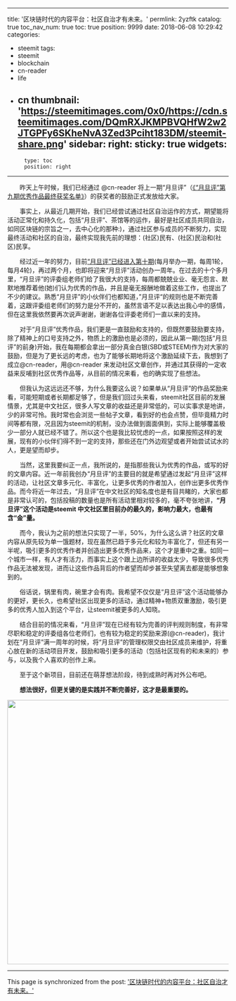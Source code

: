 
---
title: '区块链时代的内容平台：社区自治才有未来。'
permlink: 2yzftk
catalog: true
toc_nav_num: true
toc: true
position: 9999
date: 2018-06-08 10:29:42
categories:
- steemit
tags:
- steemit
- blockchain
- cn-reader
- life
- cn
thumbnail: 'https://steemitimages.com/0x0/https://cdn.steemitimages.com/DQmRXJKMPBVQHfW2w2JTGPFy6SKheNvA3Zed3Pciht183DM/steemit-share.png'
sidebar:
    right:
        sticky: true
widgets:
    -
        type: toc
        position: right
---


<html>
<p>　　昨天上午时候，我们已经通过 @cn-reader 将上一期“月旦评”（<a href="https://steemit.com/contest/@rivalhw/5nvvw7">《“月旦评”第九期优秀作品最终获奖名单》</a>）的获奖者的鼓励正式发放给大家。</p>
<p>　　事实上，从最近几期开始，我们已经尝试通过社区自治运作的方式，期望能将活动正常化和持久化，包括“月旦评”、茶馆等的运作，最好是社区成员共同自治，如同区块链的宗旨之一，去中心化的那种:)，通过社区参与成员的不断努力，实现最终活动和社区的自治，最终实现我先前的理想：(社区)民有、(社区)民治和(社区)民享。</p>
<p>　　经过近一年的努力，目前<a href="https://steemit.com/monthlyreview/@rivalhw/3zkhwp">“月旦评”已经进入第十期</a>(每月举办一期，每周1轮，每月4轮)，再过两个月，也即将迎来“月旦评”活动创办一周年。在过去的十个多月里，“月旦评”的评委组老师们给了我很大的支持，每周都兢兢业业、毫无怨言、默默地推荐着他(她)们认为优秀的作品，并且是毫无报酬地做着这些工作，也提出了不少的建议。熟悉“月旦评”的小伙伴们也都知道，”月旦评“的规则也是不断完善着，这跟评委组老师们的努力是分不开的，虽然言语不足以表达出我心中的感情，但在这里我依然要再次说声谢谢，谢谢各位评委老师们一直以来的支持。</p>
<p>　　对于“月旦评”优秀作品，我们更是一直鼓励和支持的，但既然要鼓励要支持，除了精神上的口号支持之外，物质上的激励也是必须的，因此从第一期(包括“月旦评”的前身)开始，我在每期都会拿出一部分真金白银(SBD或STEEM)作为对大家的鼓励，但是为了更长远的考虑，也为了能够长期地将这个激励延续下去，我想到了成立@cn-reader，用@cn-reader 来发动社区文章创作，并通过其获得的一定收益来反哺到社区优秀作品等，从目前的情况来看，也的确实现了些想法。</p>
<p>　　但我认为这远远还不够，为什么我要这么说？如果单从“月旦评”的作品奖励来看，可能短期或者长期都足够了，但是我们回过头来看，steemit社区目前的发展情景，尤其是中文社区，很多人写文章的收益还是非常低的，可以实事求是地讲，少的非常可怜。我时常也会浏览一些帖子文章，看到好的也会点赞，但毕竟精力时间等都有限，况且因为steemit的机制，没办法做到面面俱到，实际上能够覆盖极少一部分人就已经不错了。所以这个也是我比较忧虑的一点，如果按照这样的发展，现有的小伙伴们得不到一定的支持，那些还在门外边观望或者开始尝试试水的人，更是望而却步。</p>
<p>　　当然，这里我要纠正一点，我所说的，是指那些我认为优秀的作品，或写的好的文章内容。近一年前我创办“月旦评”的主要目的就是希望通过发起“月旦评”这样的活动，让社区文章多元化、丰富化，让更多优秀的作者加入，创作出更多优秀作品。而今将近一年过去，“月旦评”在中文社区的知名度也是有目共睹的，大家也都是非常认可的，包括投稿的数量也是所有活动里相对较多的，毫不夸张地讲，<strong>“月旦评”这个活动是steemit 中文社区里目前办的最久的，影响力最大，也最有含“金”量。</strong></p>
<p>　　而今，我认为之前的想法只实现了一半，50%，为什么这么讲？社区的文章内容从原先较为单一饿题材，现在虽然已趋于多元化和较为丰富化了，但还有另一半呢，吸引更多的优秀作者并创造出更多优秀作品来，这个才是重中之重。如同一个城市一样，有人才有活力，而事实上这个跟上边所讲的收益太少，导致很多优秀作品无法被发现，进而让这些作品背后的作者望而却步甚至失望离去都是能够想象到的。</p>
<p>　　俗话说，锅里有肉，碗里才会有肉。我希望不仅仅是“月旦评”这个活动能够办的更好，更长久，也希望社区出现更多的活动，通过精神+物质双重激励，吸引更多的优秀人加入到这个平台，让steemit被更多的人知晓。</p>
<p>　　结合目前的情况来看，“月旦评”现在已经有较为完善的评判规则制度，有非常尽职和稳定的评委组各位老师们，也有较为稳定的奖励来源(@cn-reader)，我计划在“月旦评”满一周年的时候，将“月旦评”的管理权限交由社区成员来维护，将重心放在新的活动项目开发，鼓励和吸引更多的活动（包括社区现有的和未来的）参与，以及我个人喜欢的创作上来。</p>
<p>　　至于这个新项目，目前还在萌芽想法阶段，待到成熟时再对外公布吧。</p>
<p>　　<strong>想法很好，但更关键的是实践并不断完善好，这才是最重要的。</strong></p>
<p><img src="https://steemitimages.com/0x0/https://cdn.steemitimages.com/DQmRXJKMPBVQHfW2w2JTGPFy6SKheNvA3Zed3Pciht183DM/steemit-share.png" width="1280" height="600"/></p>
</html>

- - -

This page is synchronized from the post: ['区块链时代的内容平台：社区自治才有未来。'](https://steemit.com/@rivalhw/2yzftk)
